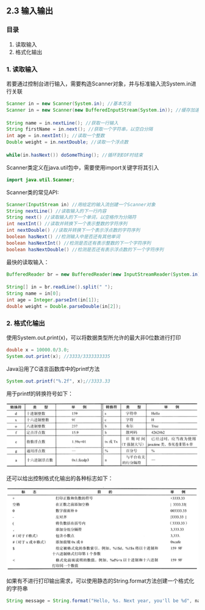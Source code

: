 ## 2.3 输入输出

### 目录

1. 读取输入
2. 格式化输出



### 1. 读取输入

若要通过控制台进行输入，需要构造Scanner对象，并与标准输入流System.in进行关联

```java
Scanner in = new Scanner(System.in); //基本方法
Scanner in = new Scanner(new BufferedInputStream(System.in)); //缓存加速

String name = in.nextLine(); //获取一行输入
String firstName = in.next(); //获取一个字符串，以空白分隔
int age = in.nextInt(); //读取一个整数
Double weight = in.nextDouble; //读取一个浮点数

while(in.hasNext()) doSomeThing(); //循环到EOF时结束
```

Scanner类定义在java.util包中，需要使用import关键字将其引入

```java
import java.util.Scanner;
```

Scanner类的常见API:

```java
Scanner(InputStream in) //用给定的输入流创建一个Scanner对象
String nextLine() //读取输入的下一行内容
String next() //读取输入的下一个单词，以空格作为分隔符
int nextInt() //读取并转换下一个表示整数的字符序列
int nextDouble() //读取并转换下一个表示浮点数的字符序列
boolean hasNext() //检测输入中是否还有其他单词
boolean hasNextInt() //检测是否还有表示整数的下一个字符序列
boolean hasNextDouble() //检测是否还有表示浮点数的下一个字符序列
```

最快的读取输入：

```java
BufferedReader br = new BufferedReader(new InputStreamReader(System.in));

String[] in = br.readLine().split(" ");
String name = in[0];
int age = Integer.parseInt(in[1]);
double weight = Double.parseDouble(in[2]);
```



### 2. 格式化输出

使用System.out.print(x)，可以将数据类型所允许的最大非0位数进行打印

```java
double x = 10000.0/3.0;
System.out.print(x); //3333/3333333335
```

Java沿用了C语言函数库中的printf方法

```java
System.out.printf("%.2f", x);//3333.33
```

用于printf的转换符号如下：

![image-20210711153100993](image-20210711153100993.png)

还可以给出控制格式化输出的各种标志如下：

![image-20210711153324213](image-20210711153324213.png)

如果有不进行打印输出需求，可以使用静态的String.format方法创建一个格式化的字符串

```java
String message = String.format("Hello, %s. Next year, you'll be %d", name, age);
```

